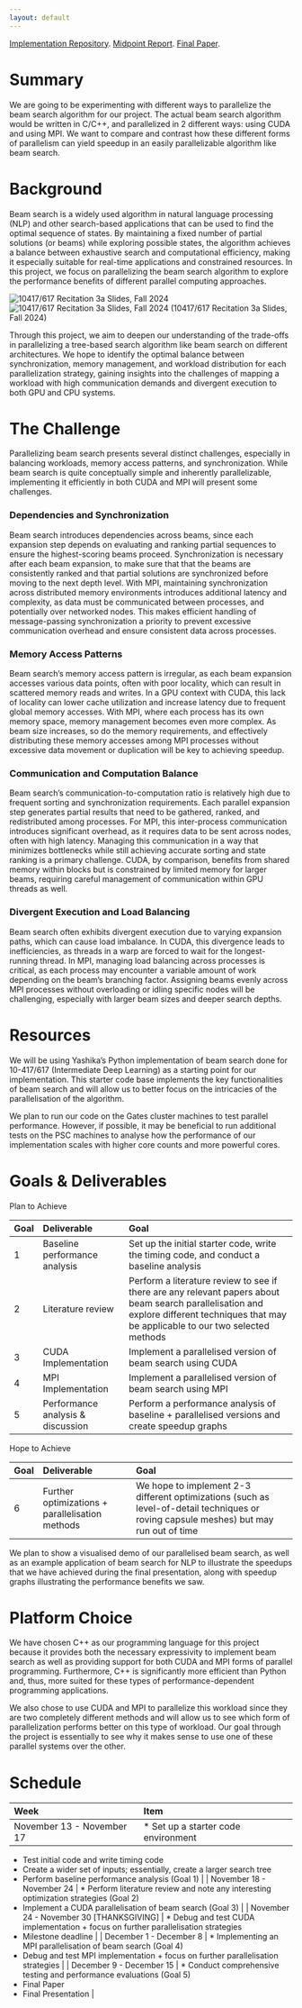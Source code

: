 ```yaml
---
layout: default
---
```


[Implementation Repository](./another-page.html).
[Midpoint Report](./another-page.html).
[Final Paper](./another-page.html).

# Summary

We are going to be experimenting with different ways to parallelize the beam search algorithm for our project. The actual beam search algorithm would be written in C/C++, and parallelized in 2 different ways: using CUDA and using MPI. We want to compare and contrast how these different forms of parallelism can yield speedup in an easily parallelizable algorithm like beam search. 


# Background

Beam search is a widely used algorithm in natural language processing (NLP) and other search-based applications that can be used to find the optimal sequence of states. By maintaining a fixed number of partial solutions (or beams) while exploring possible states, the algorithm achieves a balance between exhaustive search and computational efficiency, making it especially suitable for real-time applications and constrained resources. In this project, we focus on parallelizing the beam search algorithm to explore the performance benefits of different parallel computing approaches.

![10417/617 Recitation 3a Slides, Fall 2024](beam_search.jpeg)
<img alt="10417/617 Recitation 3a Slides, Fall 2024" src="beam_search.jpeg" />
(10417/617 Recitation 3a Slides, Fall 2024)

Through this project, we aim to deepen our understanding of the trade-offs in parallelizing a tree-based search algorithm like beam search on different architectures. We hope to identify the optimal balance between synchronization, memory management, and workload distribution for each parallelization strategy, gaining insights into the challenges of mapping a workload with high communication demands and divergent execution to both GPU and CPU systems.


# The Challenge

Parallelizing beam search presents several distinct challenges, especially in balancing workloads, memory access patterns, and synchronization. While beam search is quite conceptually simple and inherently parallelizable, implementing it efficiently in both CUDA and MPI will present some challenges.

### Dependencies and Synchronization

Beam search introduces dependencies across beams, since each expansion step depends on evaluating and ranking partial sequences to ensure the highest-scoring beams proceed. Synchronization is necessary after each beam expansion, to make sure that that the beams are consistently ranked and that partial solutions are synchronized before moving to the next depth level. With MPI, maintaining synchronization across distributed memory environments introduces additional latency and complexity, as data must be communicated between processes, and potentially over networked nodes. This makes efficient handling of message-passing synchronization a priority to prevent excessive communication overhead and ensure consistent data across processes.

### Memory Access Patterns

Beam search’s memory access pattern is irregular, as each beam expansion accesses various data points, often with poor locality, which can result in scattered memory reads and writes. In a GPU context with CUDA, this lack of locality can lower cache utilization and increase latency due to frequent global memory accesses. With MPI, where each process has its own memory space, memory management becomes even more complex. As beam size increases, so do the memory requirements, and effectively distributing these memory accesses among MPI processes without excessive data movement or duplication will be key to achieving speedup.

### Communication and Computation Balance

Beam search’s communication-to-computation ratio is relatively high due to frequent sorting and synchronization requirements. Each parallel expansion step generates partial results that need to be gathered, ranked, and redistributed among processes. For MPI, this inter-process communication introduces significant overhead, as it requires data to be sent across nodes, often with high latency. Managing this communication in a way that minimizes bottlenecks while still achieving accurate sorting and state ranking is a primary challenge. CUDA, by comparison, benefits from shared memory within blocks but is constrained by limited memory for larger beams, requiring careful management of communication within GPU threads as well.

### Divergent Execution and Load Balancing

Beam search often exhibits divergent execution due to varying expansion paths, which can cause load imbalance. In CUDA, this divergence leads to inefficiencies, as threads in a warp are forced to wait for the longest-running thread. In MPI, managing load balancing across processes is critical, as each process may encounter a variable amount of work depending on the beam’s branching factor. Assigning beams evenly across MPI processes without overloading or idling specific nodes will be challenging, especially with larger beam sizes and deeper search depths.

# Resources

We will be using Yashika’s Python implementation of beam search done for 10-417/617 (Intermediate Deep Learning) as a starting point for our implementation. This starter code base implements the key functionalities of beam search and will allow us to better focus on the intricacies of the parallelisation of the algorithm.

We plan to run our code on the Gates cluster machines to test parallel performance. However, if possible, it may be beneficial to run additional tests on the PSC machines to analyse how the performance of our implementation scales with higher core counts and more powerful cores.

# Goals & Deliverables 

Plan to Achieve

| Goal  | Deliverable                         | Goal |
|:------|:------------------------------------|:------------------------------------------|
| 1     | Baseline performance analysis       | Set up the initial starter code, write the timing code, and conduct a baseline analysis  |
| 2     | Literature review                   | Perform a literature review to see if there are any relevant papers about beam search parallelisation and explore different techniques that may be applicable to our two selected methods  |
| 3     | CUDA Implementation                 | Implement a parallelised version of beam search using CUDA   |
| 4     | MPI Implementation                  | Implement a parallelised version of beam search using MPI  |
| 5     | Performance analysis & discussion   | Perform a performance analysis of baseline + parallelised versions and create speedup graphs  |


Hope to Achieve

| Goal  | Deliverable                         | Goal |
|:------|:------------------------------------|:------------------------------------------|
| 6     | Further optimizations + parallelisation methods       | We hope to implement 2-3 different optimizations (such as level-of-detail techniques or roving capsule meshes) but may run out of time  |

We plan to show a visualised demo of our parallelised beam search, as well as an example application of beam search for NLP to illustrate the speedups that we have achieved during the final presentation, along with speedup graphs illustrating the performance benefits we saw.

# Platform Choice

We have chosen C++ as our programming language for this project because it provides both the necessary expressivity to implement beam search as well as providing support for both CUDA and MPI forms of parallel programming. Furthermore, C++ is significantly more efficient than Python and, thus, more suited for these types of performance-dependent programming applications.

We also chose to use CUDA and MPI to parallelize this workload since they are two completely different methods and will allow us to see which form of parallelization performs better on this type of workload. Our goal through the project is essentially to see why it makes sense to use one of these parallel systems over the other.

# Schedule

| Week  | Item                         |
|:------------|:------------------------------------|
| November 13 - November 17     | * Set up a starter code environment
* Test initial code and write timing code
* Create a wider set of inputs; essentially, create a larger search tree
* Perform baseline performance analysis (Goal 1)
      | 
| November 18 - November 24     | * Perform literature review and note any interesting optimization strategies (Goal 2)
* Implement a CUDA parallelisation of beam search (Goal 3)
                  | 
| November 24 - November 30
[THANKSGIVING]  | * Debug and test CUDA implementation + focus on further parallelisation strategies
* Milestone deadline
                 | 
| December 1 - December 8     | * Implementing an MPI parallelisation of beam search (Goal 4)
* Debug and test MPI implementation + focus on further parallelisation strategies
                 | 
| December 9 - December 15     | * Conduct comprehensive testing and performance evaluations (Goal 5)
* Final Paper
* Final Presentation
   |